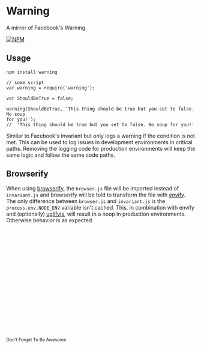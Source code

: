 # Warning
A mirror of Facebook's Warning

[![NPM](https://nodei.co/npm/warning.png?downloads=true)](https://npmjs.org/package/warning)


## Usage
```
npm install warning
```

```
// some script
var warning = require('warning');

var ShouldBeTrue = false;

warning(ShouldBeTrue, 'This thing should be true but you set to false. No soup
for you!');
//  'This thing should be true but you set to false. No soup for you!'
```

Similar to Facebook's invariant but only logs a warning if the condition is not met.
This can be used to log issues in development environments in critical
paths. Removing the logging code for production environments will keep the
same logic and follow the same code paths.

## Browserify

When using [browserify](http://browserify.org/), the `browser.js` file will be imported instead of `invariant.js` and browserify will be told to transform the file with [envify](https://github.com/hughsk/envify). The only difference between `browser.js` and `invariant.js` is the `process.env.NODE_ENV` variable isn't cached. This, in combination with envify and (optionally) [uglifyjs](https://github.com/mishoo/UglifyJS), will result in a noop in production environments. Otherwise behavior is as expected.

<br>
<br>
<br>
<br>
<br>
<br>
<br>
<br>
<br>
<br>
<br>
<br>
<br>
<br>
<br>
<br>
<br>
<small>Don't Forget To Be Awesome</small>
